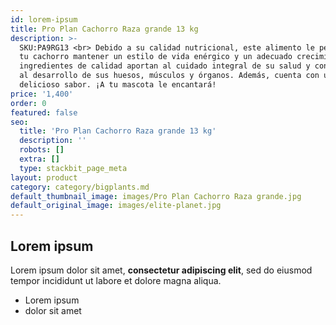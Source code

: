 ```yaml
---
id: lorem-ipsum
title: Pro Plan Cachorro Raza grande 13 kg
description: >-
  SKU:PA9RG13 <br> Debido a su calidad nutricional, este alimento le permitirá a
  tu cachorro mantener un estilo de vida enérgico y un adecuado crecimiento. Sus
  ingredientes de calidad aportan al cuidado integral de su salud y contribuyen
  al desarrollo de sus huesos, músculos y órganos. Además, cuenta con un
  delicioso sabor. ¡A tu mascota le encantará!
price: '1,400'
order: 0
featured: false
seo:
  title: 'Pro Plan Cachorro Raza grande 13 kg'
  description: ''
  robots: []
  extra: []
  type: stackbit_page_meta
layout: product
category: category/bigplants.md
default_thumbnail_image: images/Pro Plan Cachorro Raza grande.jpg
default_original_image: images/elite-planet.jpg
---
```

## Lorem ipsum

Lorem ipsum dolor sit amet, **consectetur adipiscing elit**, sed do eiusmod tempor incididunt ut labore et dolore magna aliqua.

- Lorem ipsum
- dolor sit amet